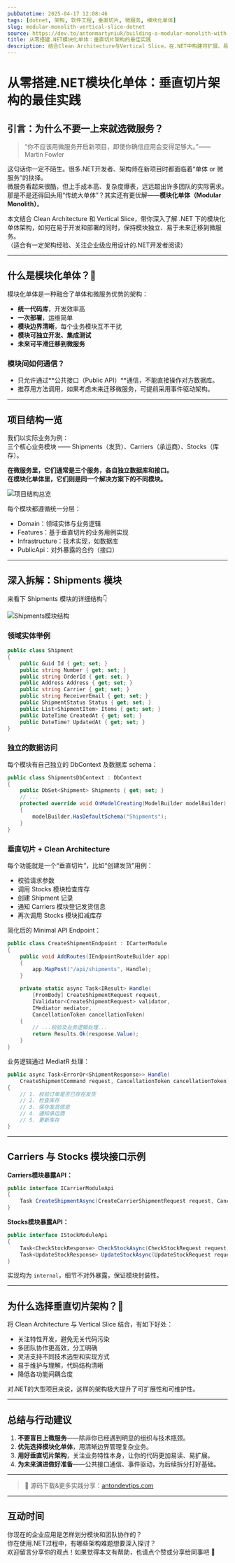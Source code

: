 ```yaml
---
pubDatetime: 2025-04-17 12:08:46
tags: [dotnet, 架构, 软件工程, 垂直切片, 微服务, 模块化单体]
slug: modular-monolith-vertical-slice-dotnet
source: https://dev.to/antonmartyniuk/building-a-modular-monolith-with-vertical-slice-architecture-in-net-2jj7
title: 从零搭建.NET模块化单体：垂直切片架构的最佳实践
description: 结合Clean Architecture与Vertical Slice，在.NET中构建可扩展、易维护的模块化单体架构，助你轻松实现微服务演进。
---
```


# 从零搭建.NET模块化单体：垂直切片架构的最佳实践

## 引言：为什么不要一上来就选微服务？

> “你不应该用微服务开启新项目，即使你确信应用会变得足够大。”——Martin Fowler

这句话你一定不陌生。很多.NET开发者、架构师在新项目时都面临着“单体 or 微服务”的抉择。  
微服务看起来很酷，但上手成本高、复杂度爆表，远远超出许多团队的实际需求。那是不是还得回头用“传统大单体”？其实还有更优解——**模块化单体（Modular Monolith）**。

本文结合 Clean Architecture 和 Vertical Slice，带你深入了解 .NET 下的模块化单体架构，如何在易于开发和部署的同时，保持模块独立、易于未来迁移到微服务。  
（适合有一定架构经验、关注企业级应用设计的.NET开发者阅读）

---

## 什么是模块化单体？🧩

模块化单体是一种融合了单体和微服务优势的架构：

- **统一代码库**，开发效率高
- **一次部署**，运维简单
- **模块边界清晰**，每个业务模块互不干扰
- **模块可独立开发、集成测试**
- **未来可平滑迁移到微服务**

### 模块间如何通信？

- 只允许通过**公共接口（Public API）**通信，不能直接操作对方数据库。
- 推荐用方法调用，如果考虑未来迁移微服务，可提前采用事件驱动架构。

---

## 项目结构一览

我们以实际业务为例：  
三个核心业务模块 —— Shipments（发货）、Carriers（承运商）、Stocks（库存）。

**在微服务里，它们通常是三个服务，各自独立数据库和接口。  
在模块化单体里，它们则是同一个解决方案下的不同模块。**

![项目结构总览](https://media2.dev.to/dynamic/image/width=800%2Cheight=%2Cfit=scale-down%2Cgravity=auto%2Cformat=auto/https%3A%2F%2Fdev-to-uploads.s3.amazonaws.com%2Fuploads%2Farticles%2Fqfgifb74qn0v24o7kjzc.png)

每个模块都遵循统一分层：

- Domain：领域实体与业务逻辑
- Features：基于垂直切片的业务用例实现
- Infrastructure：技术实现，如数据库
- PublicApi：对外暴露的合约（接口）

---

## 深入拆解：Shipments 模块

来看下 Shipments 模块的详细结构👇

![Shipments模块结构](https://media2.dev.to/dynamic/image/width=800%2Cheight=%2Cfit=scale-down%2Cgravity=auto%2Cformat=auto/https%3A%2F%2Fdev-to-uploads.s3.amazonaws.com%2Fuploads%2Farticles%2Fx04yy11ynnl9xi6kch1x.png)

### 领域实体举例

```csharp
public class Shipment
{
    public Guid Id { get; set; }
    public string Number { get; set; }
    public string OrderId { get; set; }
    public Address Address { get; set; }
    public string Carrier { get; set; }
    public string ReceiverEmail { get; set; }
    public ShipmentStatus Status { get; set; }
    public List<ShipmentItem> Items { get; set; }
    public DateTime CreatedAt { get; set; }
    public DateTime? UpdatedAt { get; set; }
}
```

### 独立的数据访问

每个模块有自己独立的 DbContext 及数据库 schema：

```csharp
public class ShipmentsDbContext : DbContext
{
    public DbSet<Shipment> Shipments { get; set; }
    // ...
    protected override void OnModelCreating(ModelBuilder modelBuilder)
    {
        modelBuilder.HasDefaultSchema("Shipments");
    }
}
```

### 垂直切片 + Clean Architecture

每个功能就是一个“垂直切片”，比如“创建发货”用例：

- 校验请求参数
- 调用 Stocks 模块检查库存
- 创建 Shipment 记录
- 通知 Carriers 模块登记发货信息
- 再次调用 Stocks 模块扣减库存

简化后的 Minimal API Endpoint：

```csharp
public class CreateShipmentEndpoint : ICarterModule
{
    public void AddRoutes(IEndpointRouteBuilder app)
    {
        app.MapPost("/api/shipments", Handle);
    }

    private static async Task<IResult> Handle(
        [FromBody] CreateShipmentRequest request,
        IValidator<CreateShipmentRequest> validator,
        IMediator mediator,
        CancellationToken cancellationToken)
    {
        // ...校验及业务逻辑处理...
        return Results.Ok(response.Value);
    }
}
```

业务逻辑通过 MediatR 处理：

```csharp
public async Task<ErrorOr<ShipmentResponse>> Handle(
    CreateShipmentCommand request, CancellationToken cancellationToken)
{
    // 1. 校验订单是否已存在发货
    // 2. 检查库存
    // 3. 保存发货信息
    // 4. 通知承运商
    // 5. 更新库存
}
```

---

## Carriers 与 Stocks 模块接口示例

**Carriers模块暴露API：**

```csharp
public interface ICarrierModuleApi
{
    Task CreateShipmentAsync(CreateCarrierShipmentRequest request, CancellationToken cancellationToken = default);
}
```

**Stocks模块暴露API：**

```csharp
public interface IStockModuleApi
{
    Task<CheckStockResponse> CheckStockAsync(CheckStockRequest request, CancellationToken cancellationToken = default);
    Task<UpdateStockResponse> UpdateStockAsync(UpdateStockRequest request, CancellationToken cancellationToken = default);
}
```

实现均为 `internal`，细节不对外暴露，保证模块封装性。

---

## 为什么选择垂直切片架构？🎯

将 Clean Architecture 与 Vertical Slice 结合，有如下好处：

- 关注特性开发，避免无关代码污染
- 多团队协作更高效，分工明确
- 灵活支持不同技术选型和实现方式
- 易于维护与理解，代码结构清晰
- 降低各功能间耦合度

对.NET的大型项目来说，这样的架构极大提升了可扩展性和可维护性。

---

## 总结与行动建议

1. **不要盲目上微服务**——除非你已经遇到明显的组织与技术瓶颈。
2. **优先选择模块化单体**，用清晰边界管理复杂业务。
3. **用好垂直切片架构**，关注业务特性本身，让你的代码更加易读、易扩展。
4. **为未来演进做好准备**——公共接口通信、事件驱动，为后续拆分打好基础。

---

> 🎁 源码下载&更多实践分享：[antondevtips.com](https://antondevtips.com/blog/building-a-modular-monolith-with-vertical-slice-architecture-in-dotnet?utm_source=devto&utm_medium=social&utm_campaign=april-2025)

---

## 互动时间

你现在的企业应用是怎样划分模块和团队协作的？  
你在使用.NET过程中，有哪些架构难题想要深入探讨？  
欢迎留言分享你的观点！如果觉得本文有帮助，也请点个赞或分享给同事吧 🚀
